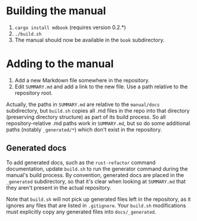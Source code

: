# Building the manual

1. `cargo install mdbook` (requires version 0.2.\*)
2. `./build.sh`
3. The manual should now be available in the `book` subdirectory.

# Adding to the manual

1. Add a new Markdown file somewhere in the repository.
2. Edit `SUMMARY.md` and add a link to the new file.
   Use a path relative to the repository root.

Actually, the paths in `SUMMARY.md` are relative to the `manual/docs`
subdirectory, but `build.sh` copies all .md files in the repo into that
directory (preserving directory structure) as part of its build process.  So
all repository-relative .md paths work in `SUMMARY.md`, but so do some
additional paths (notably `_generated/*`) which don't exist in the repository.

## Generated docs

To add generated docs, such as the `rust-refactor` command documentation,
update `build.sh` to run the generator command during the manual's build
process.  By convention, generated docs are placed in the `_generated`
subdirectory, so that it's clear when looking at `SUMMARY.md` that they aren't
present in the actual repository.

Note that `build.sh` will not pick up generated files left in the repository,
as it ignores any files that are listed in `.gitignore`.  Your `build.sh`
modifications must explicitly copy any generated files into `docs/_generated`.

